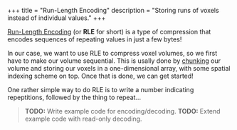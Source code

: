 +++
title = "Run-Length Encoding"
description = "Storing runs of voxels instead of individual values."
+++

[Run-Length Encoding](https://en.wikipedia.org/wiki/Run-length_encoding) (or **RLE** for short) is a type of compression that encodes sequences of repeating values in just a few bytes!

In our case, we want to use RLE to compress voxel volumes, so we first have to make our volume sequential. This is usally done by [chunking](/wiki/storage/chunking) our volume and storing our voxels in a one-dimensional array, with some spatial indexing scheme on top. Once that is done, we can get started!

One rather simple way to do RLE is to write a number indicating repeptitions, followed by the thing to repeat...

> **TODO:** Write example code for encoding/decoding.
> **TODO:** Extend example code with read-only decoding.
